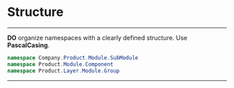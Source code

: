 # Structure

***

**DO** organize namespaces with a clearly defined structure. Use **PascalCasing**.
``` csharp
namespace Company.Product.Module.SubModule
namespace Product.Module.Component
namespace Product.Layer.Module.Group
```

---
